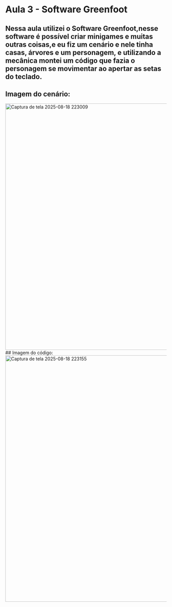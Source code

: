 # Aula 3 - Software Greenfoot 

## Nessa aula utilizei o Software Greenfoot,nesse software é possível criar minigames e muitas outras coisas,e eu fiz um cenário e nele tinha casas, árvores e um personagem, e utilizando a mecânica montei um código que fazia o personagem se movimentar ao apertar as setas do teclado.

## Imagem do cenário:
<img width="1365" height="767" alt="Captura de tela 2025-08-18 223009" src="https://github.com/user-attachments/assets/e3e4c506-1d62-41cb-9c59-3f35c58fb239" />
## Imagem do código:
<img width="1365" height="767" alt="Captura de tela 2025-08-18 223155" src="https://github.com/user-attachments/assets/f04440b2-50c1-4f55-a3d3-020c2e15cd3f" />
